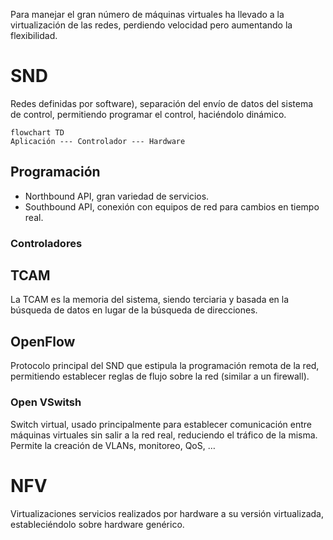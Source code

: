 Para manejar el gran número de máquinas virtuales ha llevado a la virtualización de las redes, perdiendo velocidad pero aumentando la flexibilidad.
# SND
Redes definidas por software), separación del envío de datos del sistema de control, permitiendo programar el control, haciéndolo dinámico.
```mermaid
flowchart TD
Aplicación --- Controlador --- Hardware
```
## Programación
- Northbound API, gran variedad de servicios.
- Southbound API, conexión con equipos de red para cambios en tiempo real.
### Controladores
## TCAM
La TCAM es la memoria del sistema, siendo terciaria y basada en la búsqueda de datos en lugar de la búsqueda de direcciones.
## OpenFlow
Protocolo principal del SND que estipula la programación remota de la red, permitiendo establecer reglas de flujo sobre la red (similar a un firewall).
### Open VSwitsh
Switch virtual, usado principalmente para establecer comunicación entre máquinas virtuales sin salir a la red real, reduciendo el tráfico de la misma. Permite la creación de VLANs, monitoreo, QoS, …
# NFV
Virtualizaciones servicios realizados por hardware a su versión virtualizada, estableciéndolo sobre hardware genérico. 